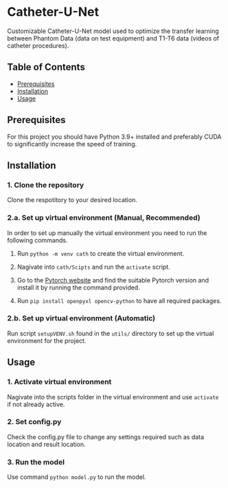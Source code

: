 # Catheter-U-Net

Customizable Catheter-U-Net model used to optimize the transfer learning between Phantom Data (data on test equipment) and T1-T6 data (videos of catheter procedures). 

## Table of Contents

- [Prerequisites](#prerequisites)
- [Installation](#installation)
- [Usage](#usage)

## Prerequisites

For this project you should have Python 3.9+ installed and preferably CUDA to significantly increase the speed of training.

## Installation

### 1. Clone the repository

Clone the respotitory to your desired location.

### 2.a. Set up virtual environment (Manual, Recommended) 

In order to set up manually the virtual environment you need to run the following commands.
    
1. Run `python -m venv cath` to create the virtual environment.

2. Nagivate into `cath/Scipts` and run the `activate` script.

3. Go to the [Pytorch website](https://pytorch.org/get-started/locally/) and find the suitable Pytorch version and install it by running the command provided.

4. Run `pip install openpyxl opencv-python` to have all required packages.

### 2.b. Set up virtual environment (Automatic)

Run script `setupVENV.sh` found in the `utils/` directory to set up the virtual environment for the project.

## Usage

### 1. Activate virtual environment

Nagivate into the scripts folder in the virtual environment and use `activate` if not already active.

### 2. Set config.py

Check the config.py file to change any settings required such as data location and result location.

### 3. Run the model

Use command `python model.py` to run the model.